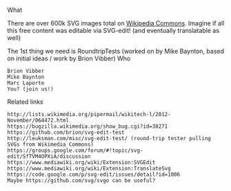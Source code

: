What

There are over 600k SVG images total on [Wikipedia Commons](https://commons.wikimedia.org/). Imagine if all this free content was editable via SVG-edit! (and eventually translatable as well)

The 1st thing we need is RoundtripTests (worked on by Mike Baynton, based on initial ideas / work by Brion Vibber)
Who

    Brion Vibber
    Mike Baynton
    Marc Laporte
    You? (join us!)

Related links

    http://lists.wikimedia.org/pipermail/wikitech-l/2012-November/064472.html
    https://bugzilla.wikimedia.org/show_bug.cgi?id=38271
    https://github.com/brion/svg-edit-test
    http://leuksman.com/misc/svg-edit-test/ (round-trip tester pulling SVGs from Wikimedia Commons)
    https://groups.google.com/forum/#!topic/svg-edit/SfTVM4OPXiA/discussion
    https://www.mediawiki.org/wiki/Extension:SVGEdit
    https://www.mediawiki.org/wiki/Extension:TranslateSvg
    https://code.google.com/p/svg-edit/issues/detail?id=1006
    Maybe https://github.com/svg/svgo can be useful?
